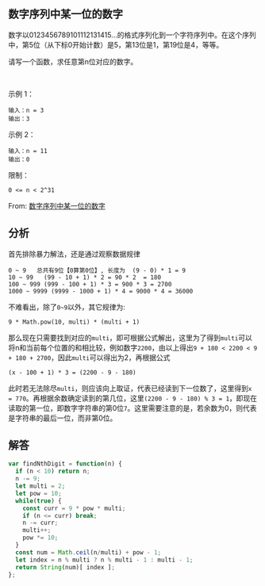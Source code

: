 ## 数字序列中某一位的数字
数字以0123456789101112131415…的格式序列化到一个字符序列中。在这个序列中，第5位（从下标0开始计数）是5，第13位是1，第19位是4，等等。

请写一个函数，求任意第n位对应的数字。

 

示例 1：
```
输入：n = 3
输出：3
```
示例 2：
```
输入：n = 11
输出：0
```

限制：
```
0 <= n < 2^31
```
From: [数字序列中某一位的数字](https://leetcode-cn.com/problems/shu-zi-xu-lie-zhong-mou-yi-wei-de-shu-zi-lcof)

## 分析
首先排除暴力解法，还是通过观察数据规律   
```
0 ~ 9   总共有9位【0算第0位】, 长度为  (9 - 0) * 1 = 9
10 ~ 99   (99 - 10 + 1) * 2 = 90 * 2  = 180
100 ~ 999 (999 - 100 + 1) * 3 = 900 * 3 = 2700
1000 ~ 9999 (9999 - 1000 + 1) * 4 = 9000 * 4 = 36000
```
不难看出，除了`0~9`以外，其它规律为:
```
9 * Math.pow(10, multi) * (multi + 1)
```
那么现在只需要找到对应的`multi`，即可根据公式解出，这里为了得到`multi`可以将n和当前每个位置的和相比较，例如数字`2200`，由以上得出`9 + 180 < 2200 < 9 + 180 + 2700`，因此`multi`可以得出为2，再根据公式
```
(x - 100 + 1) * 3 = (2200 - 9 - 180)
```
此时若无法除尽`multi`，则应该向上取证，代表已经读到下一位数了，这里得到`x = 770`。再根据余数确定读到的第几位，这里`(2200 - 9 - 180) % 3 = 1`，即现在读取的第一位，即数字字符串的第0位`7`。这里需要注意的是，若余数为0，则代表是字符串的最后一位，而非第0位。

## 解答
```javascript
var findNthDigit = function(n) {
  if (n < 10) return n;
  n -= 9;
  let multi = 2;
  let pow = 10;
  while(true) {
    const curr = 9 * pow * multi;
    if (n <= curr) break;
    n -= curr;
    multi++;
    pow *= 10;
  }
  const num = Math.ceil(n/multi) + pow - 1;
  let index = n % multi ? n % multi - 1 : multi - 1;
  return String(num)[ index ];
};
```